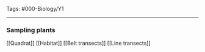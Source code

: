Tags: #000-Biology/Y1

---
### Sampling plants 
[[Quadrat]]
[[Habitat]]
[[Belt transects]]
[[Line transects]]
